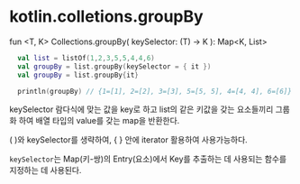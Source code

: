 # kotlin.colletions.groupBy

fun <T, K> Collections<out T>.groupBy(
    keySelector: (T) -> K
): Map<K, List<T>>

```kotlin
  val list = listOf(1,2,3,5,5,4,4,6)
  val groupBy = list.groupBy(keySelector = { it })
  val groupBy = list.groupBy{it}

  println(groupBy) // {1=[1], 2=[2], 3=[3], 5=[5, 5], 4=[4, 4], 6=[6]}
```


keySelector 람다식에 맞는 값을 key로 하고 list의 같은 키값을 갖는 요소들끼리 그룹화 하여 배열 타입의 value를 갖는 map을 반환한다.

( )와 keySelector를 생략하여, { } 안에 iterator 활용하여 사용가능하다.

`keySelector`는 Map(키-쌍)의 Entry(요소)에서 Key를 추출하는 데 사용되는 함수를 지정하는 데 사용된다.